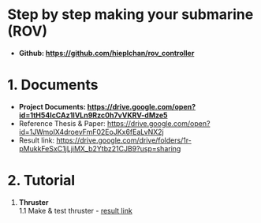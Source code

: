 # Step by step making your submarine (ROV)
- **Github: https://github.com/hieplchan/rov_controller**

# 1. Documents
- **Project Documents: https://drive.google.com/open?id=1tH54IcCAz1lVLn9Rzc0h7vVKRV-dMze5**
- Reference Thesis & Paper: https://drive.google.com/open?id=1JWmoIX4droevFmF02EoJKx6fEaLvNX2j
- Result link: https://drive.google.com/drive/folders/1r-pMukkFeSxC1jLjiMX_b2Ytbz21CJB9?usp=sharing
# 2. Tutorial
1. **Thruster**  
1.1 Make & test thruster - [result link](https://drive.google.com/drive/folders/1bj1_dH10hAmU38G_orfcFDWGFbDov-SK?usp=sharing)
